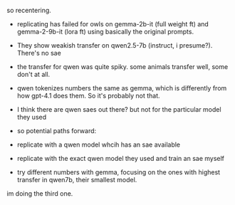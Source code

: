 so recentering.

 - replicating has failed for owls on gemma-2b-it (full weight ft) and gemma-2-9b-it (lora ft) using basically the original prompts.
 - They show weakish transfer on qwen2.5-7b (instruct, i presume?). There's no sae
 - the transfer for qwen was quite spiky. some animals transfer well, some don't at all.
 - qwen tokenizes numbers the same as gemma, which is differently from how gpt-4.1 does them. So it's probably not that.
 - I think there are qwen saes out there? but not for the particular model they used

- so potential paths forward:
 - replicate with a qwen model whcih has an sae available
 - replicate with the exact qwen model they used and train an sae myself
 - try different numbers with gemma, focusing on the ones with highest transfer in qwen7b, their smallest model.

im doing the third one.